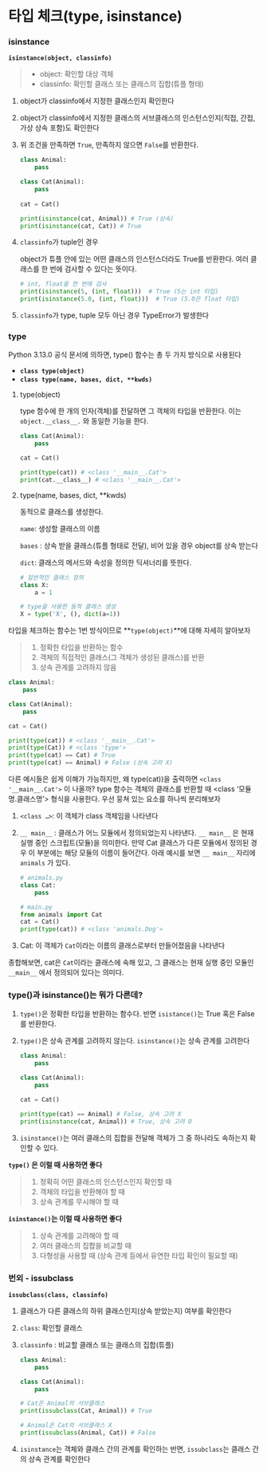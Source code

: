 # 타입 체크(type, isinstance)
### isinstance
**`isinstance(object, classinfo)`**

> - object: 확인할 대상 객체
> - classinfo: 확인할 클래스 또는 클래스의 집합(튜플 형태)
1. object가 classinfo에서 지정한 클래스인지 확인한다
2. object가 classinfo에서 지정한 클래스의 서브클래스의 인스턴스인지(직접, 간접, 가상 상속 포함)도 확인한다
3. 위 조건을 만족하면 `True`, 만족하지 않으면 `False`를 반환한다. 
    
    ```python
    class Animal:
        pass
    
    class Cat(Animal):
        pass
        
    cat = Cat()
    
    print(isinstance(cat, Animal)) # True (상속)
    print(isinstance(cat, Cat)) # True
    ```
    
4. `classinfo`가 tuple인 경우
    
    object가 튜플 안에 있는 어떤 클래스의 인스턴스더라도 True를 반환한다. 여러 클래스를 한 번에 검사할 수 있다는 뜻이다.
    
    ```python
    # int, float을 한 번에 검사
    print(isinstance(5, (int, float)))  # True (5는 int 타입)
    print(isinstance(5.0, (int, float)))  # True (5.0은 float 타입)
    ```
    
5. `classinfo`가 type, tuple 모두 아닌 경우 TypeError가 발생한다

### type
Python 3.13.0 공식 문서에 의하면, type() 함수는 총 두 가지 방식으로 사용된다

- **```class type(object)```**  
- **```class type(name, bases, dict, **kwds)```**

1. type(object)
    
    type 함수에 한 개의 인자(객체)를 전달하면 그 객체의 타입을 반환한다. 이는 `object.__class__.` 와 동일한 기능을 한다.
    
    ```python
    class Cat(Animal):
        pass
    
    cat = Cat()
    
    print(type(cat)) # <class '__main__.Cat'>
    print(cat.__class__) # <class '__main__.Cat'>
    ```
    
2. type(name, bases, dict, **kwds)
    
    동적으로 클래스를 생성한다.
    
    `name`: 생성할 클래스의 이름
    
    `bases` : 상속 받을 클래스(튜플 형태로 전달), 비어 있을 경우 object를 상속 받는다
    
    `dict`: 클래스의 메서드와 속성을 정의한 딕셔너리를 뜻한다. 
    
    ```python
    # 일반적인 클래스 정의
    class X:
        a = 1
    
    # type을 사용한 동적 클래스 생성
    X = type('X', (), dict(a=1))
    ```
    

타입을 체크하는 함수는 1번 방식이므로 **`type(object)`**에 대해 자세히 알아보자

> 1. 정확한 타입을 반환하는 함수
> 2. 객체의 직접적인 클래스(그 객체가 생성된 클래스)를 반환
> 3. 상속 관계를 고려하지 않음

```python
class Animal:
    pass

class Cat(Animal):
    pass

cat = Cat()

print(type(cat)) # <class '__main__.Cat'>
print(type(Cat)) # <class 'type'>
print(type(cat) == Cat) # True
print(type(cat) == Animal) # False (상속 고려 X)
```

다른 예시들은 쉽게 이해가 가능하지만, 왜 type(cat))을 출력하면 `<class '__main__.Cat'>` 이 나올까? type 함수는 객체의 클래스를 반환할 때 <class ‘모듈명.클래스명’> 형식을 사용한다. 우선 뭉쳐 있는 요소를 하나씩 분리해보자

1. `<class …>`: 이 객체가 class 객체임을 나타낸다
2. `__ main__` : 클래스가 어느 모듈에서 정의되었는지 나타낸다. `__ main__` 은 현재 실행 중인 스크립트(모듈)을 의미한다. 만약 Cat 클래스가 다른 모듈에서 정의된 경우 이 부분에는 해당 모듈의 이름이 들어간다. 아래 예시를 보면 `__ main__` 자리에 `animals` 가 있다.
    
    ```python
    # animals.py
    class Cat:
        pass
    
    # main.py
    from animals import Cat
    cat = Cat()
    print(type(cat)) # <class 'animals.Dog'>
    ```
    
3. Cat: 이 객체가 `Cat`이라는 이름의 클래스로부터 만들어졌음을 나타낸다

종합해보면, cat은 `Cat`이라는 클래스에 속해 있고, 그 클래스는 현재 실행 중인 모듈인 `__main__` 에서 정의되어 있다는 의미다. 

### type()과 isinstance()는 뭐가 다른데?

1. `type()`은 정확한 타입을 반환하는 함수다. 반면 `isistance()`는 True 혹은 False를 반환한다. 
2. `type()`은 상속 관계를 고려하지 않는다. `isinstance()`는 상속 관계를 고려한다
    
    ```python
    class Animal:
        pass
    
    class Cat(Animal):
        pass
    
    cat = Cat()
    
    print(type(cat) == Animal) # False, 상속 고려 X
    print(isinstance(cat, Animal)) # True, 상속 고려 O
    ```
    
3. `isinstance()`는 여러 클래스의 집합을 전달해 객체가 그 중 하나라도 속하는지 확인할 수 있다.

**`type()` 은 이럴 때 사용하면 좋다**

> 1. 정확히 어떤 클래스의 인스턴스인지 확인할 때
> 2. 객체의 타입을 반환해야 할 때
> 3. 상속 관계를 무시해야 할 때

**`isinstance()`는 이럴 때 사용하면 좋다**

> 1. 상속 관계를 고려해야 할 때
> 2. 여러 클래스의 집합을 비교할 때
> 3. 다형성을 사용할 때 (상속 관계 등에서 유연한 타입 확인이 필요할 때)

### 번외 - issubclass
**`issubclass(class, classinfo)`**

1. 클래스가 다른 클래스의 하위 클래스인지(상속 받았는지) 여부를 확인한다
2. `class`: 확인할 클래스
3. `classinfo` : 비교할 클래스 또는 클래스의 집합(튜플)

    ```python
    class Animal:
        pass
    
    class Cat(Animal):
        pass
    
    # Cat은 Animal의 서브클래스
    print(issubclass(Cat, Animal)) # True
    
    # Animal은 Cat의 서브클래스 X
    print(issubclass(Animal, Cat)) # False
    ```

4. `isinstance`는 객체와 클래스 간의 관계를 확인하는 반면, `issubclass`는 클래스 간의 상속 관계를 확인한다